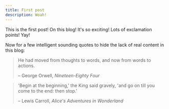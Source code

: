 ```yaml
---
title: First post
description: Woah!
---
```


This is the first post! On this blog! It's so exciting! Lots of exclamation points! Yay!

Now for a few intelligent sounding quotes to hide the lack of real content in this blog:

> He had moved from thoughts to words, and now from words to actions.
>
> – George Orwell, *Nineteen-Eighty Four*

> 'Begin at the beginning,' the King said gravely, 'and go on till you come to the end: then stop.'
>
> – Lewis Carroll, *Alice's Adventures in Wonderland*
